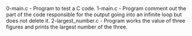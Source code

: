 0-main.c - Program to test a C code.
1-main.c - Program comment out the part of the code responsible for the output going into an infinite loop but does not delete it.
2-largest_number.c - Program works the value of three figures and prints the largest number of the three.
